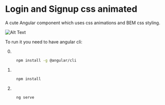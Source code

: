 # Login and Signup css animated

A cute Angular component which uses css animations and BEM css styling.

![Alt Text](https://user-images.githubusercontent.com/21006756/62162572-de334600-b318-11e9-8f51-d9b553412c38.gif)


To run it you need to have angular cli:

0)


```sh
	 npm install -g @angular/cli
```

1)

```sh
	 npm install
```

2) 

```sh
	 ng serve
```